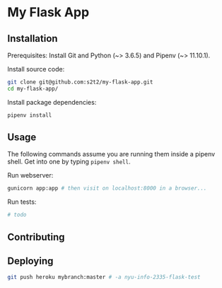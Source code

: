 # My Flask App

## Installation

Prerequisites: Install Git and Python (~> 3.6.5) and Pipenv (~> 11.10.1).

Install source code:

```sh
git clone git@github.com:s2t2/my-flask-app.git
cd my-flask-app/
```

Install package dependencies:

```sh
pipenv install
```

## Usage

The following commands assume you are running them inside a pipenv shell. Get into one by typing `pipenv shell`.

Run webserver:

```sh
gunicorn app:app # then visit on localhost:8000 in a browser...
```

Run tests:

```sh
# todo
```

## Contributing

## Deploying

```sh
git push heroku mybranch:master # -a nyu-info-2335-flask-test
```
